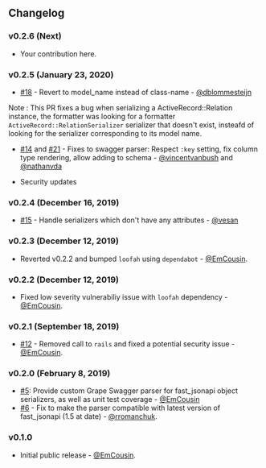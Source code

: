 ## Changelog

### v0.2.6 (Next)

* Your contribution here.

### v0.2.5 (January 23, 2020)

* [#18](https://github.com/EmCousin/grape_fast_jsonapi/pull/18) - Revert to model_name instead of class-name - [@dblommesteijn](https://github.com/dblommesteijn)

Note : This PR fixes a bug when serializing a ActiveRecord::Relation instance, the formatter was looking for a formatter `ActiveRecord::RelationSerializer` serializer that doesn't exist, insteafd of looking for the serializer corresponding to its model name.

* [#14](https://github.com/EmCousin/grape_fast_jsonapi/pull/14) and [#21](https://github.com/EmCousin/grape_fast_jsonapi/pull/21) - Fixes to swagger parser: Respect `:key` setting, fix column type rendering, allow adding to schema - [@vincentvanbush](https://github.com/vincentvanbush) and [@nathanvda](https://github.com/nathanvda)

* Security updates

### v0.2.4 (December 16, 2019)

* [#15](https://github.com/EmCousin/grape_fast_jsonapi/pull/15) - Handle serializers which don't have any attributes - [@vesan](https://github.com/vesan)

### v0.2.3 (December 12, 2019)

* Reverted v0.2.2 and bumped `loofah` using `dependabot` - [@EmCousin](https://github.com/EmCousin).

### v0.2.2 (December 12, 2019)

* Fixed low severity vulnerabiliy issue with `loofah` dependency - [@EmCousin](https://github.com/EmCousin).

### v0.2.1 (September 18, 2019)

* [#12](https://github.com/EmCousin/grape_fast_jsonapi/pull/12) - Removed call to `rails` and fixed a potential security issue - [@EmCousin](https://github.com/EmCousin).

### v0.2.0 (February 8, 2019)

* [#5](https://github.com/EmCousin/grape_fast_jsonapi/pull/5): Provide custom Grape Swagger parser for fast_jsonapi object serializers, as well as unit test coverage - [@EmCousin](https://github.com/EmCousin)
* [#6](https://github.com/EmCousin/grape_fast_jsonapi/pull/6) - Fix to make the parser compatible with latest version of fast_jsonapi (1.5 at date) - [@rromanchuk](https://github.com/rromanchuk).

### v0.1.0

* Initial public release - [@EmCousin](https://github.com/EmCousin).
